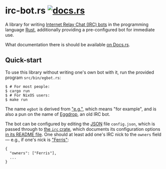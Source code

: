 irc-bot.rs [![docs.rs][b-docs]][docs]
===

A library for writing [Internet Relay Chat (IRC) bots] in the programming
language [Rust], additionally providing a pre-configured bot for immediate
use.

[Internet Relay Chat (IRC) bots]: <https://en.wikipedia.org/wiki/IRC_bot>
[Rust]: <https://www.rust-lang.org>

What documentation there is should be available [on Docs.rs][docs].

[docs]: <https://docs.rs/irc-bot>
[b-docs]: <https://docs.rs/irc-bot/badge.svg>


Quick-start
---

To use this library without writing one's own bot with it, run the provided
program `src/bin/egbot.rs`:

    $ # For most people:
    $ cargo run
    $ # For NixOS users:
    $ make run

The name `egbot` is derived from ["e.g."], which means "for example", and is
also a pun on the name of [Eggdrop], an old IRC bot.

["e.g."]: <https://en.wiktionary.org/wiki/e.g.>
[Eggdrop]: <https://en.wikipedia.org/wiki/Eggdrop>

The bot can be configured by editing the [JSON] file `config.json`, which is
passed through to [the `irc` crate], which documents its configuration options
[in its README file][`irc` config]. One should at least add one's IRC nick to
the `owners` field — e.g., if one's nick is ["Ferris"]:

    {
      "owners": ["Ferris"],
      ...
    }

[JSON]: <https://en.wikipedia.org/wiki/JSON>
[the `irc` crate]: <https://crates.io/crates/irc>
[`irc` config]: <https://github.com/aatxe/irc#configuration>
["Ferris"]: <http://www.rustacean.net>
